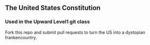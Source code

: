 ## The United States Constitution

### Used in the Upward Level1 git class

Fork this repo and submit pull requests to turn the US into a dystopian
frankencountry.
